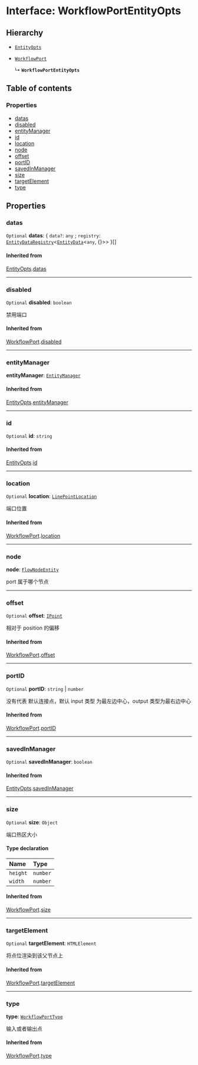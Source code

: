 # Interface: WorkflowPortEntityOpts

## Hierarchy

* [`EntityOpts`](/auto-docs/free-layout-editor/interfaces/EntityOpts.md)

* [`WorkflowPort`](/auto-docs/free-layout-editor/interfaces/WorkflowPort.md)

  ↳ **`WorkflowPortEntityOpts`**

## Table of contents

### Properties

* [datas](/auto-docs/free-layout-editor/interfaces/WorkflowPortEntityOpts.md#datas)
* [disabled](/auto-docs/free-layout-editor/interfaces/WorkflowPortEntityOpts.md#disabled)
* [entityManager](/auto-docs/free-layout-editor/interfaces/WorkflowPortEntityOpts.md#entitymanager)
* [id](/auto-docs/free-layout-editor/interfaces/WorkflowPortEntityOpts.md#id)
* [location](/auto-docs/free-layout-editor/interfaces/WorkflowPortEntityOpts.md#location)
* [node](/auto-docs/free-layout-editor/interfaces/WorkflowPortEntityOpts.md#node)
* [offset](/auto-docs/free-layout-editor/interfaces/WorkflowPortEntityOpts.md#offset)
* [portID](/auto-docs/free-layout-editor/interfaces/WorkflowPortEntityOpts.md#portid)
* [savedInManager](/auto-docs/free-layout-editor/interfaces/WorkflowPortEntityOpts.md#savedinmanager)
* [size](/auto-docs/free-layout-editor/interfaces/WorkflowPortEntityOpts.md#size)
* [targetElement](/auto-docs/free-layout-editor/interfaces/WorkflowPortEntityOpts.md#targetelement)
* [type](/auto-docs/free-layout-editor/interfaces/WorkflowPortEntityOpts.md#type)

## Properties

### datas

`Optional` **datas**: { `data?`: `any` ; `registry`: [`EntityDataRegistry`](/auto-docs/free-layout-editor/interfaces/EntityDataRegistry.md)<[`EntityData`](/auto-docs/free-layout-editor/classes/EntityData.md)<`any`, {}>>  }\[]

#### Inherited from

[EntityOpts](/auto-docs/free-layout-editor/interfaces/EntityOpts.md).[datas](/auto-docs/free-layout-editor/interfaces/EntityOpts.md#datas)

***

### disabled

`Optional` **disabled**: `boolean`

禁用端口

#### Inherited from

[WorkflowPort](/auto-docs/free-layout-editor/interfaces/WorkflowPort.md).[disabled](/auto-docs/free-layout-editor/interfaces/WorkflowPort.md#disabled)

***

### entityManager

**entityManager**: [`EntityManager`](/auto-docs/free-layout-editor/classes/EntityManager.md)

#### Inherited from

[EntityOpts](/auto-docs/free-layout-editor/interfaces/EntityOpts.md).[entityManager](/auto-docs/free-layout-editor/interfaces/EntityOpts.md#entitymanager)

***

### id

`Optional` **id**: `string`

#### Inherited from

[EntityOpts](/auto-docs/free-layout-editor/interfaces/EntityOpts.md).[id](/auto-docs/free-layout-editor/interfaces/EntityOpts.md#id)

***

### location

`Optional` **location**: [`LinePointLocation`](/auto-docs/free-layout-editor/types/LinePointLocation.md)

端口位置

#### Inherited from

[WorkflowPort](/auto-docs/free-layout-editor/interfaces/WorkflowPort.md).[location](/auto-docs/free-layout-editor/interfaces/WorkflowPort.md#location)

***

### node

**node**: [`FlowNodeEntity`](/auto-docs/free-layout-editor/classes/FlowNodeEntity-1.md)

port 属于哪个节点

***

### offset

`Optional` **offset**: [`IPoint`](/auto-docs/free-layout-editor/interfaces/IPoint.md)

相对于 position 的偏移

#### Inherited from

[WorkflowPort](/auto-docs/free-layout-editor/interfaces/WorkflowPort.md).[offset](/auto-docs/free-layout-editor/interfaces/WorkflowPort.md#offset)

***

### portID

`Optional` **portID**: `string` | `number`

没有代表 默认连接点，默认 input 类型 为最左边中心，output 类型为最右边中心

#### Inherited from

[WorkflowPort](/auto-docs/free-layout-editor/interfaces/WorkflowPort.md).[portID](/auto-docs/free-layout-editor/interfaces/WorkflowPort.md#portid)

***

### savedInManager

`Optional` **savedInManager**: `boolean`

#### Inherited from

[EntityOpts](/auto-docs/free-layout-editor/interfaces/EntityOpts.md).[savedInManager](/auto-docs/free-layout-editor/interfaces/EntityOpts.md#savedinmanager)

***

### size

`Optional` **size**: `Object`

端口热区大小

#### Type declaration

| Name | Type |
| :------ | :------ |
| `height` | `number` |
| `width` | `number` |

#### Inherited from

[WorkflowPort](/auto-docs/free-layout-editor/interfaces/WorkflowPort.md).[size](/auto-docs/free-layout-editor/interfaces/WorkflowPort.md#size)

***

### targetElement

`Optional` **targetElement**: `HTMLElement`

将点位渲染到该父节点上

#### Inherited from

[WorkflowPort](/auto-docs/free-layout-editor/interfaces/WorkflowPort.md).[targetElement](/auto-docs/free-layout-editor/interfaces/WorkflowPort.md#targetelement)

***

### type

**type**: [`WorkflowPortType`](/auto-docs/free-layout-editor/types/WorkflowPortType.md)

输入或者输出点

#### Inherited from

[WorkflowPort](/auto-docs/free-layout-editor/interfaces/WorkflowPort.md).[type](/auto-docs/free-layout-editor/interfaces/WorkflowPort.md#type)

